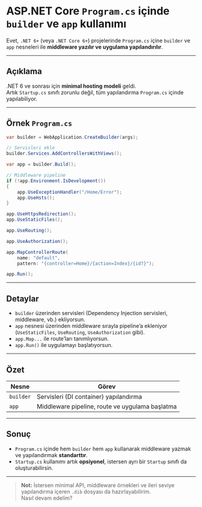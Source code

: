 
# ASP.NET Core `Program.cs` içinde `builder` ve `app` kullanımı

Evet, `.NET 6+` (veya `.NET Core 6+`) projelerinde `Program.cs` içine `builder` ve `app` nesneleri ile **middleware yazılır ve uygulama yapılandırılır**.

---

## Açıklama

.NET 6 ve sonrası için **minimal hosting modeli** geldi.  
Artık `Startup.cs` sınıfı zorunlu değil, tüm yapılandırma `Program.cs` içinde yapılabiliyor.

---

## Örnek `Program.cs`

```csharp
var builder = WebApplication.CreateBuilder(args);

// Servisleri ekle
builder.Services.AddControllersWithViews();

var app = builder.Build();

// Middleware pipeline
if (!app.Environment.IsDevelopment())
{
    app.UseExceptionHandler("/Home/Error");
    app.UseHsts();
}

app.UseHttpsRedirection();
app.UseStaticFiles();

app.UseRouting();

app.UseAuthorization();

app.MapControllerRoute(
    name: "default",
    pattern: "{controller=Home}/{action=Index}/{id?}");

app.Run();
```

---

## Detaylar

- `builder` üzerinden servisleri (Dependency Injection servisleri, middleware, vb.) ekliyorsun.
- `app` nesnesi üzerinden middleware sırayla pipeline’a ekleniyor (`UseStaticFiles`, `UseRouting`, `UseAuthorization` gibi).
- `app.Map...` ile route’ları tanımlıyorsun.
- `app.Run()` ile uygulamayı başlatıyorsun.

---

## Özet

| Nesne    | Görev                                             |
|----------|---------------------------------------------------|
| `builder` | Servisleri (DI container) yapılandırma            |
| `app`     | Middleware pipeline, route ve uygulama başlatma   |

---

## Sonuç

- `Program.cs` içinde hem `builder` hem `app` kullanarak middleware yazmak ve yapılandırmak **standarttır**.
- `Startup.cs` kullanımı artık **opsiyonel**, istersen ayrı bir `Startup` sınıfı da oluşturabilirsin.

---

> **Not:** İstersen minimal API, middleware örnekleri ve ileri seviye yapılandırma içeren `.dib` dosyası da hazırlayabilirim.  
Nasıl devam edelim?
